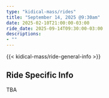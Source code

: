 ```yaml
---
type: "kidical-mass/rides"
title: "September 14, 2025 @9:30am"
date: 2025-02-10T21:00:00-03:00
ride_date: 2025-09-14T09:30:00-03:00
descriptions:
- ""
---
```


{{< kidical-mass/ride-general-info >}}

## Ride Specific Info
TBA
